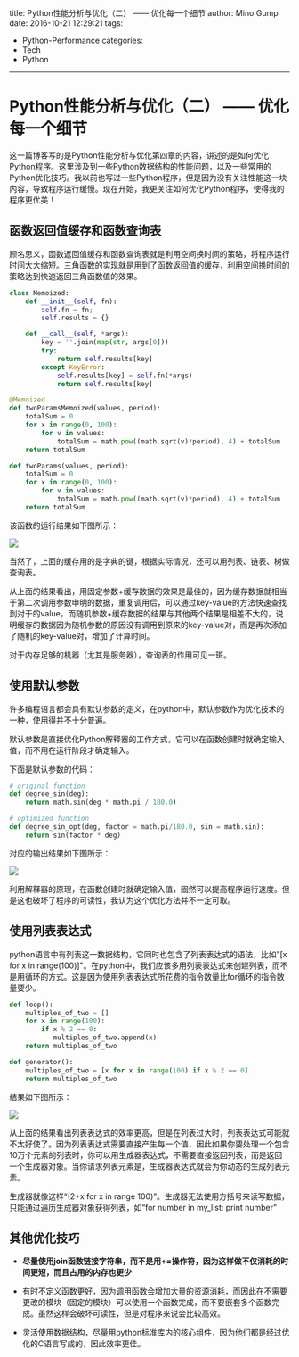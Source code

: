 title: Python性能分析与优化（二） —— 优化每一个细节
author: Mino Gump
date: 2016-10-21 12:29:21
tags:
- Python-Performance
categories:
- Tech
- Python
---

# Python性能分析与优化（二） —— 优化每一个细节

这一篇博客写的是Python性能分析与优化第四章的内容，讲述的是如何优化Python程序。这里涉及到一些Python数据结构的性能问题，以及一些常用的Python优化技巧。我以前也写过一些Python程序，但是因为没有关注性能这一块内容，导致程序运行缓慢。现在开始，我更关注如何优化Python程序，使得我的程序更优美！

## 函数返回值缓存和函数查询表

顾名思义，函数返回值缓存和函数查询表就是利用空间换时间的策略，将程序运行时间大大缩短。三角函数的实现就是用到了函数返回值的缓存，利用空间换时间的策略达到快速返回三角函数值的效果。

```py
class Memoized:
    def __init__(self, fn):
        self.fn = fn;
        self.results = {}

    def __call__(self, *args):
        key = ''.join(map(str, args[0]))
        try:
            return self.results[key]
        except KeyError:
            self.results[key] = self.fn(*args)
            return self.results[key]

@Memoized
def twoParamsMemoized(values, period):
    totalSum = 0
    for x in range(0, 100):
        for v in values:
            totalSum = math.pow((math.sqrt(v)*period), 4) + totalSum
    return totalSum

def twoParams(values, period):
    totalSum = 0
    for x in range(0, 100):
        for v in values:
            totalSum = math.pow((math.sqrt(v)*period), 4) + totalSum
    return totalSum
```

该函数的运行结果如下图所示：

![](/img/python-high-performance/details/memoization-res.png)

当然了，上面的缓存用的是字典的键，根据实际情况，还可以用列表、链表、树做查询表。

从上面的结果看出，用固定参数+缓存数据的效果是最佳的，因为缓存数据就相当于第二次调用参数申明的数据，重复调用后，可以通过key-value的方法快速查找到对于的value，而随机参数+缓存数据的结果与其他两个结果是相差不大的，说明缓存的数据因为随机参数的原因没有调用到原来的key-value对，而是再次添加了随机的key-value对，增加了计算时间。

对于内存足够的机器（尤其是服务器），查询表的作用可见一斑。

## 使用默认参数

许多编程语言都会具有默认参数的定义，在python中，默认参数作为优化技术的一种，使用得并不十分普遍。

默认参数是直接优化Python解释器的工作方式，它可以在函数创建时就确定输入值，而不用在运行阶段才确定输入。

下面是默认参数的代码：

```py
# original function
def degree_sin(deg):
    return math.sin(deg * math.pi / 180.0)

# optimized function
def degree_sin_opt(deg, factor = math.pi/180.0, sin = math.sin):
    return sin(factor * deg)
```

对应的输出结果如下图所示：

![](/img/python-high-performance/details/default-argument-res.png)

利用解释器的原理，在函数创建时就确定输入值，固然可以提高程序运行速度。但是这也破坏了程序的可读性，我认为这个优化方法并不一定可取。

## 使用列表表达式

python语言中有列表这一数据结构，它同时也包含了列表表达式的语法，比如"[x for x in range(100)]"。在python中，我们应该多用列表表达式来创建列表，而不是用循环的方式。这是因为使用列表表达式所花费的指令数量比for循环的指令数量要少。

```py
def loop():
    multiples_of_two = []
    for x in range(100):
        if x % 2 == 0:
           multiples_of_two.append(x)
    return multiples_of_two       

def generator():
    multiples_of_two = [x for x in range(100) if x % 2 == 0]
    return multiples_of_two
```

结果如下图所示：

![](/img/python-high-performance/details/list-generator-res.png)

从上面的结果看出列表表达式的效率更高，但是在列表过大时，列表表达式可能就不太好使了。因为列表表达式需要直接产生每一个值，因此如果你要处理一个包含10万个元素的列表时，你可以用生成器表达式，不需要直接返回列表，而是返回一个生成器对象。当你请求列表元素是，生成器表达式就会为你动态的生成列表元素。

生成器就像这样“(2+x for x in range 100)”。生成器无法使用方括号来读写数据，只能通过遍历生成器对象获得列表，如“for number in my_list: print number”

## 其他优化技巧

- **尽量使用join函数链接字符串，而不是用+=操作符，因为这样做不仅消耗的时间更短，而且占用的内存也更少**

- 有时不定义函数更好，因为调用函数会增加大量的资源消耗，而因此在不需要更改的模块（固定的模块）可以使用一个函数完成，而不要嵌套多个函数完成。虽然这样会破坏可读性，但是对程序来说会比较高效。

- 灵活使用数据结构，尽量用python标准库内的核心组件，因为他们都是经过优化的C语言写成的，因此效率更佳。


